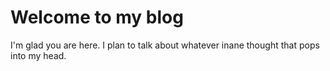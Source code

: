 # Welcome to my blog

I'm glad you are here. I plan to talk about whatever inane thought that pops into my head.
